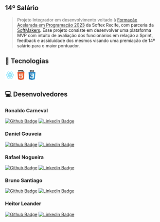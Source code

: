 ## 14º Salário
> Projeto Integrador em desenvolvimento voltado à <a href="https://fap.softexrecife.org.br/" target="_blank">Formação Acelarada em Programação 2023<a> da Softex Recife, com parceria da <a href="https://site.softmakers.com.br/" target="_blank">SoftMakers<a>. Esse projeto consiste em desenvolver uma plataforma MVP com intuito de avaliação dos funcionários em relação a Sprint, feedback e assiduidade dos mesmos visando uma premiação de 14º salário para o maior pontuador.
> 
## 🚀 Tecnologias
<code><img height="32" src="https://raw.githubusercontent.com/github/explore/80688e429a7d4ef2fca1e82350fe8e3517d3494d/topics/react/react.png" alt="React"/></code>
<code><img height="32" src="https://raw.githubusercontent.com/github/explore/80688e429a7d4ef2fca1e82350fe8e3517d3494d/topics/html/html.png" alt="HTML5"/></code>
<code><img height="32" src="https://raw.githubusercontent.com/github/explore/80688e429a7d4ef2fca1e82350fe8e3517d3494d/topics/css/css.png" alt="CSS"/></code>

## 💻 Desenvolvedores
### Ronaldo Carneval
[![Github Badge](https://img.shields.io/badge/-Github-000?style=flat-square&logo=Github&logoColor=white&link=https://github.com/ronaldocarneval)](https://github.com/ronaldocarneval)
[![Linkedin Badge](https://img.shields.io/badge/-LinkedIn-blue?style=flat-square&logo=Linkedin&logoColor=white&link=https://www.linkedin.com/in/ronaldo-carneval-461a791a9/)](https://www.linkedin.com/in/ronaldo-carneval-461a791a9/)
### Daniel Gouveia
[![Github Badge](https://img.shields.io/badge/-Github-000?style=flat-square&logo=Github&logoColor=white&link=https://github.com/danielgnb)](https://github.com/danielgnb)
[![Linkedin Badge](https://img.shields.io/badge/-LinkedIn-blue?style=flat-square&logo=Linkedin&logoColor=white&link=https://www.linkedin.com/in/daniel-gouveianb/)](https://www.linkedin.com/in/daniel-gouveianb/)
### Rafael Nogueira
[![Github Badge](https://img.shields.io/badge/-Github-000?style=flat-square&logo=Github&logoColor=white&link=https://github.com/rafael-nogueira-santos)](https://github.com/rafael-nogueira-santos)
[![Linkedin Badge](https://img.shields.io/badge/-LinkedIn-blue?style=flat-square&logo=Linkedin&logoColor=white&link=https://www.linkedin.com/in/rafaelnogu3ira/)](https://www.linkedin.com/in/rafaelnogu3ira/)
### Bruno Santiago
[![Github Badge](https://img.shields.io/badge/-Github-000?style=flat-square&logo=Github&logoColor=white&link=https://github.com/brunosaotiago)](https://github.com/brunosaotiago)
[![Linkedin Badge](https://img.shields.io/badge/-LinkedIn-blue?style=flat-square&logo=Linkedin&logoColor=white&link=https://www.linkedin.com/in/bruno-santiago-/)](https://www.linkedin.com/in/bruno-santiago-/)
### Heitor Leander
[![Github Badge](https://img.shields.io/badge/-Github-000?style=flat-square&logo=Github&logoColor=white&link=https://github.com/LeanderHeitor)](https://github.com/LeanderHeitor)
[![Linkedin Badge](https://img.shields.io/badge/-LinkedIn-blue?style=flat-square&logo=Linkedin&logoColor=white&link=https://www.linkedin.com/in/heitorleander/)](https://www.linkedin.com/in/heitorleander/)
